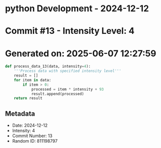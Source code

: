 ﻿# python Development - 2024-12-12
# Commit #13 - Intensity Level: 4
# Generated on: 2025-06-07 12:27:59
```python
def process_data_13(data, intensity=4):
    '''Process data with specified intensity level'''
    result = []
    for item in data:
        if item > 0:
            processed = item * intensity + 93
            result.append(processed)
    return result
```
## Metadata
- Date: 2024-12-12
- Intensity: 4
- Commit Number: 13
- Random ID: 811198797
